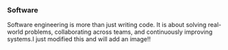 ### Software
Software engineering is more than just writing code. It is about solving real-world problems, collaborating across teams, and continuously improving systems.I just modified this and will add an image!!